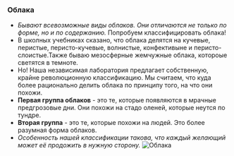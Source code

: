 ### Облака
+ *Бывают всевозможные виды облаков. Они отличаются не только по форме, но и по содержанию.* Попробуем классифицировать облака! 
+ В школных учебниках сказано, что облака делятся на кучевые, перистые, перисто-кучевые, волнистые, конфективыне и перисто-слоистые.Также бываю мезосферные жемчужные облака, котороые светятся в темноте. 
+ Но! Наша независимая лаборатория предлагает собственную, крайне революционную классификацию. Мы считаем, что куда более рационально делить облака по принципу того, на что они похожи. 
+ **Первая группа облаков** - это те, которые появляются в мрачные предгрозовые дни. Они похожи на стадо оленей, которые неутся по тундре. 
+ **Вторая группа** - это те, которые похожи на людей. Это более разумная форма облаков. 
+ *Особенность нашей классификации такова, что каждый желающий может её продожить в нужную сторону.*
![Облака](http://artshopandgallery.co.uk/wp-content/uploads/2018/11/Jane-Bennett-2-1024x666.jpg "Jane Bennett
Winter Sunlight - это хороший художник!!")
